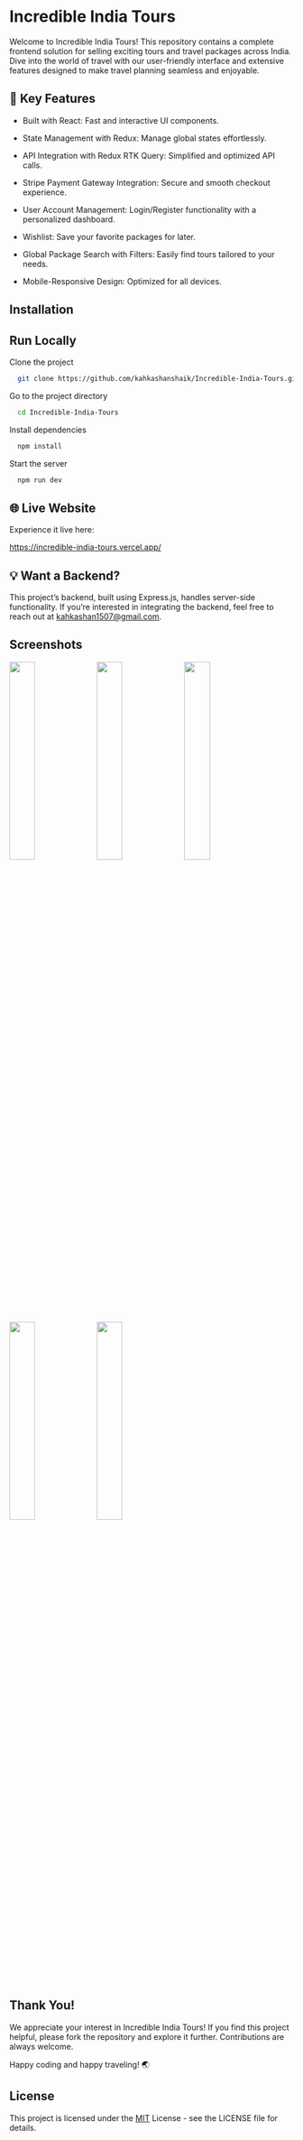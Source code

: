 
# Incredible India Tours

Welcome to Incredible India Tours! This repository contains a complete frontend solution for selling exciting tours and travel packages across India. Dive into the world of travel with our user-friendly interface and extensive features designed to make travel planning seamless and enjoyable.


## 🌟 Key Features

- Built with React: Fast and interactive UI components.

- State Management with Redux: Manage global states effortlessly.

- API Integration with Redux RTK Query: Simplified and optimized API calls.

- Stripe Payment Gateway Integration: Secure and smooth checkout experience.

- User Account Management: Login/Register functionality with a personalized dashboard.

- Wishlist: Save your favorite packages for later.

- Global Package Search with Filters: Easily find tours tailored to your needs.

- Mobile-Responsive Design: Optimized for all devices.



## Installation
## Run Locally

Clone the project

```bash
  git clone https://github.com/kahkashanshaik/Incredible-India-Tours.git
```

Go to the project directory

```bash
  cd Incredible-India-Tours
```

Install dependencies

```bash
  npm install
```

Start the server

```bash
  npm run dev
```


## 🌐 Live Website
Experience it live here: 

https://incredible-india-tours.vercel.app/

## 💡 Want a Backend?

This project’s backend, built using Express.js, handles server-side functionality. If you’re interested in integrating the backend, feel free to reach out at kahkashan1507@gmail.com.



## Screenshots

<img src="https://apitest.amlc.in/touristic/uploads/readme_images/image-1.png" width="30%"></img>
<img src="https://apitest.amlc.in/touristic/uploads/readme_images/image-2.png" width="30%"></img> 
<img src="https://apitest.amlc.in/touristic/uploads/readme_images/246fb8b7-9d2f-42fd-a20e-e4a903e0f1df.png" width="30%"></img> 
<img src="https://apitest.amlc.in/touristic/uploads/readme_images/f0d4fb2c-3b95-4ad7-887e-6b933f7c6bc9.png" width="30%"></img> 
<img src="https://apitest.amlc.in/touristic/uploads/readme_images/23bbfe1d-b504-4600-98ff-f92f12a6e9dc.png" width="30%"></img> 

## Thank You!

We appreciate your interest in Incredible India Tours! If you find this project helpful, please fork the repository and explore it further. Contributions are always welcome.

Happy coding and happy traveling! 🌏


## License

This project is licensed under the [MIT](https://choosealicense.com/licenses/mit/) License - see the LICENSE file for details.

